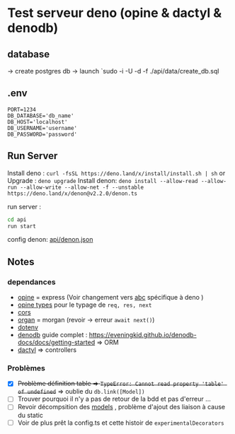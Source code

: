 # Test serveur deno (opine & dactyl & denodb)

## database

-> create postgres db
-> launch `sudo -i -U <user> -d <database> -f ./api/data/create_db.sql

## .env

```env
PORT=1234
DB_DATABASE='db_name'
DB_HOST='localhost'
DB_USERNAME='username'
DB_PASSWORD='password'
```

## Run Server

Install deno : `curl -fsSL https://deno.land/x/install/install.sh | sh` or Upgrade : `deno upgrade`
Install denon: `deno install --allow-read --allow-run --allow-write --allow-net -f --unstable https://deno.land/x/denon@v2.2.0/denon.ts`

run server :

```bash
cd api
run start
```

config denon: [api/denon.json](api/denon.json)

## Notes

### dependances

- [opine](https://deno.land/x/opine) = express (Voir changement vers [abc](https://deno.land/x/abc) spécifique à deno )
- [opine types](https://deno.land/x/opine/src/types.ts) pour le typage de `req, res, next`
- [cors](https://deno.land/x/cors/#configuring-cors)
- [organ](https://deno.land/x/organ) = morgan (revoir -> erreur `await next()`)
- [dotenv](https://deno.land/x/dotenv)
- [denodb](https://deno.land/x/denodb) guide complet : https://eveningkid.github.io/denodb-docs/docs/getting-started => ORM
- [dactyl](https://deno.land/x/dactyl) => controllers

### Problèmes

- [x] ~~Problème définition table => `TypeError: Cannot read property 'table' of undefined`~~ => oublie du `db.link([Model])`
- [ ] Trouver pourquoi il n'y a pas de retour de la bdd et pas d'erreur …
- [ ] Revoir décompsition des [models](api/models/../app/models/oldConfig) , problème d'ajout des liaison à cause du static
- [ ] Voir de plus prêt la config.ts et cette histoir de `experimentalDecorators`
